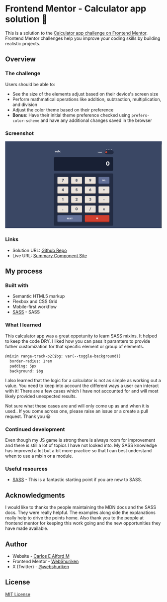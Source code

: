# Frontend Mentor - Calculator app solution :abacus:

This is a solution to the [Calculator app challenge on Frontend Mentor](https://www.frontendmentor.io/challenges/calculator-app-9lteq5N29). Frontend Mentor challenges help you improve your coding skills by building realistic projects. 

## Overview

### The challenge

Users should be able to:

- See the size of the elements adjust based on their device's screen size
- Perform mathmatical operations like addition, subtraction, multiplication, and division
- Adjust the color theme based on their preference
- **Bonus**: Have their initial theme preference checked using `prefers-color-scheme` and have any additional changes saved in the browser

### Screenshot

![](./screenshot.png)

### Links

- Solution URL: [Github Repo](https://github.com/carlosealford/frontend-mentor-my-solutions/calculator-app)
- Live URL: [Summary Component Site](https://carlosealford.github.io/frontend-mentor-my-solutions/calculator-app/)

## My process

### Built with

- Semantic HTML5 markup
- Flexbox and CSS Grid
- Mobile-first workflow
- [SASS](https://sass-lang.com/) - SASS

### What I learned

This calculator app was a great oppotunity to learn SASS mixins. It helped to keep the code DRY.
I liked how you can pass it paramters to provide futher customization for that specific element or group of elements.

```
@mixin range-track-p2($bg: var(--toggle-background))
  border-radius: 1rem
  padding: 5px
  background: $bg
```

I also learned that the logic for a calculator is not as simple as working out a value. You need to keep into account the different ways a user can interact with it! There are a few cases which I have not accounted for and will most likely provided unexpected results.

Not sure what these cases are and will only come up as and when it is used.. If you come across one, please raise an issue or a create a pull request. Thank you :grinning:

### Continued development

Even though my JS game is strong there is always room for improvement and there is still a lot of topics I have not looked into.
My SASS knowledge has improved a lot but a bit more practice so that I can best understand when to use a mixin or a module.

### Useful resources

- [SASS](https://sass-lang.com/guide) - This is a fantastic starting point if you are new to SASS.

## Acknowledgments

I would like to thanks the people maintaining the MDN docs and the SASS docs. They were really helpful. The examples along side the explanations really help to drive the points home.
Also thank you to the people at frontend mentor for keeping this work going and the new opportunities they have made available.

## Author

- Website - [Carlos E Alford M](https://carlosealford.com)
- Frontend Mentor - [WebShuriken](https://www.frontendmentor.io/profile/WebShuriken)
- X (Twitter) - [@webshuriken](https://www.x.com/webshuriken)

## License

[MIT License](../LICENSE)

